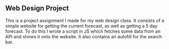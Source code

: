 ## Web Design Project

This is a project assignment I made for my web design class. It consists of a simple website for getting the current forecast, as well as getting a 5 day forecast. To do this I wrote a script in JS which fetches some data from an API and shows it onto the website. It also contains an autofill for the search bar.